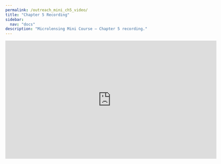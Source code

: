 ```yaml
---
permalink: /outreach_mini_ch5_video/
title: "Chapter 5 Recording"
sidebar:
  nav: "docs"
description: "Microlensing Mini Course — Chapter 5 recording."
---
```


<iframe width="660" height="371" 
        src="https://www.youtube.com/embed/dbJlbu9NuVk?si=8rXBFrn1YvO6HxM9" 
        frameborder="0" 
        allowfullscreen>
</iframe>
